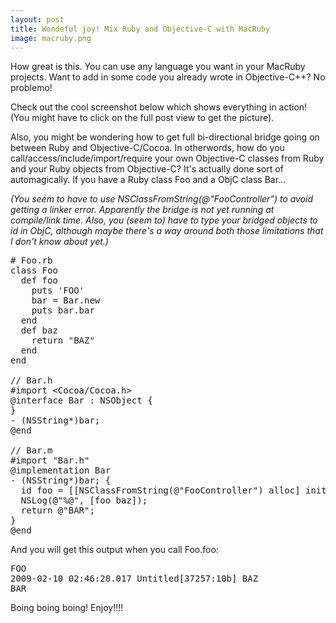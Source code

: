 ```yaml
---
layout: post
title: Wondeful joy! Mix Ruby and Objective-C with MacRuby
image: macruby.png
---
```

<p>How great is this. You can use any language you want in your MacRuby projects. Want to add in some code you already wrote in Objective-C++? No problemo!</p><p>Check out the cool screenshot below which shows everything in action! (You might have to click on the full post view to get the picture).</p><p>Also, you might be wondering how to get full bi-directional bridge going on between Ruby and Objective-C/Cocoa. In otherwords, how do you call/access/include/import/require your own Objective-C classes from Ruby and your Ruby objects from Objective-C? It's actually done sort of automagically. If you have a Ruby class Foo and a ObjC class Bar...</p><p><em>(You seem to have to use NSClassFromString(@"FooController") to avoid getting a linker error. Apparently the bridge is not yet running at compile/link time. Also, you (seem to) have to type your bridged objects to id in ObjC, although maybe there's a way around both those limitations that I don't know about yet.)</em></p><pre># Foo.rb<br />class Foo<br />  def foo<br />    puts 'FOO'<br />    bar = Bar.new<br />    puts bar.bar<br />  end<br />  def baz<br />    return "BAZ"<br />  end<br />end<br /><br />// Bar.h<br />#import &lt;Cocoa/Cocoa.h&gt;<br />@interface Bar : NSObject {<br />}<br />- (NSString*)bar;<br />@end<br /><br />// Bar.m<br />#import "Bar.h"<br />@implementation Bar<br />- (NSString*)bar; {<br />  id foo = [[NSClassFromString(@"FooController") alloc] init];<br />  NSLog(@"%@", [foo baz]);<br />  return @"BAR";<br />}<br />@end</pre><p>And you will get this output when you call Foo.foo:</p><pre>FOO<br />2009-02-10 02:46:28.017 Untitled[37257:10b] BAZ<br />BAR</pre><p>Boing boing boing! Enjoy!!!!</p>
